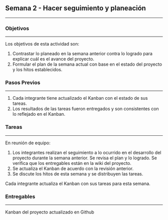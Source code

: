 ## Semana 2 - Hacer seguimiento y planeación

---



### Objetivos
----
Los objetivos de esta actividad son:

1. Contrastar lo planeado en la semana anterior contra lo logrado para explicar cuál es el avance del proyecto.
2. Formular el plan de la semana actual con base en el estado del proyecto y los hitos establecidos.
   
### Pasos Previos
----
1. Cada integrante tiene actualizado el Kanban con el estado de sus tareas. 
2. Los resultados de las tareas fueron entregados y son consistentes con lo reflejado en el Kanban. 

### Tareas
----

En reunión de equipo:
1. Los integrantes realizan el seguimiento a lo ocurrido en el desarrollo del proyecto durante la semana anterior. 
   Se revisa el plan y lo logrado. Se verifica que los entregables están en la wiki del proyecto. 
2. Se actualiza el Kanban de acuerdo con la revisión anterior. 
3. Se discute los hitos de esta semana y se distribuyen las tareas.
   
Cada integrante actualiza el Kanban con sus tareas para esta semana. 

### Entregables
---
Kanban del proyecto actualizado en Github